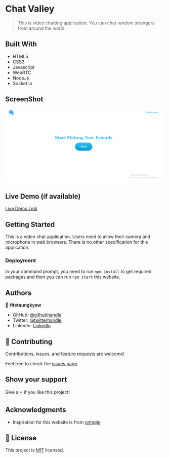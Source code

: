 # Chat Valley

> This is video chatting application. You can chat random strangers from around the world.


## Built With

- HTML5
- CSS3
- Javascript
- WebRTC
- NodeJs
- Socket.io

## ScreenShot
![Alt text](/screenshot/chat_screenshot.png?raw=true "Chat Valley")

## Live Demo (if available)

[Live Demo Link](https://chat-valley.herokuapp.com/)



## Getting Started

This is a video chat application. Users need to allow their camera and microphone in web browsers. There is no other specification for this application.


### Deployment
In your command prompt, you need to run `npm install` to get required packages and then you can run `npm start` this website.



## Authors

👤 **Htetaungkyaw**

- GitHub: [@githubhandle](https://github.com/Htetaungkyaw71)
- Twitter: [@twitterhandle](https://twitter.com/htetaun91907337)
- LinkedIn: [LinkedIn](https://www.linkedin.com/in/htet-aung-kyaw-9a77271a7/)

## 🤝 Contributing

Contributions, issues, and feature requests are welcome!

Feel free to check the [issues page](https://github.com/Htetaungkyaw71/Chat-Valley/issues).

## Show your support

Give a ⭐️ if you like this project!

## Acknowledgments

- Inspiration for this website is from [omegle](https://www.omegle.com/)

## 📝 License

This project is [MIT](./LICENSE) licensed.
